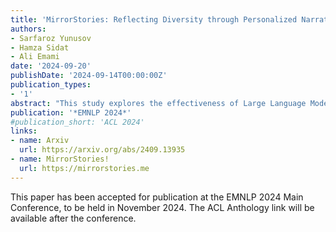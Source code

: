 ```yaml
---
title: 'MirrorStories: Reflecting Diversity through Personalized Narrative Generation with Large Language Models'
authors:
- Sarfaroz Yunusov
- Hamza Sidat
- Ali Emami
date: '2024-09-20'
publishDate: '2024-09-14T00:00:00Z'
publication_types:
- '1'
abstract: "This study explores the effectiveness of Large Language Models (LLMs) in creating personalized \"mirror stories\" that reflect and resonate with individual readers' identities, addressing the significant lack of diversity in literature. We present MirrorStories, a corpus of 1,500 personalized short stories generated by integrating elements such as name, gender, age, ethnicity, reader interest, and story moral. We demonstrate that LLMs can effectively incorporate diverse identity elements into narratives, with human evaluators identifying personalized elements in the stories with high accuracy. Through a comprehensive evaluation involving 26 diverse human judges, we compare the effectiveness of MirrorStories against generic narratives. We find that personalized LLM-generated stories not only outscore generic human-written and LLM-generated ones across all metrics of engagement (with average ratings of 4.22 versus 3.37 on a 5-point scale), but also achieve higher textual diversity while preserving the intended moral. We also provide analyses that include bias assessments and a study on the potential for integrating images into personalized stories."
publication: '*EMNLP 2024*'
#publication_short: 'ACL 2024'
links:
- name: Arxiv
  url: https://arxiv.org/abs/2409.13935
- name: MirrorStories!
  url: https://mirrorstories.me
---
```


This paper has been accepted for publication at the EMNLP 2024 Main Conference, to be held in November 2024. The ACL Anthology link will be available after the conference.